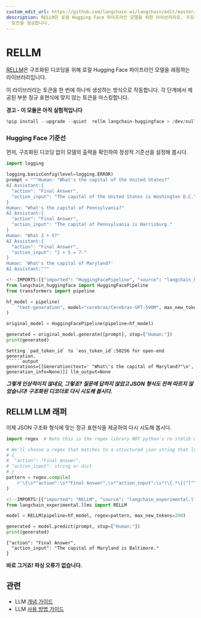 ```yaml
---
custom_edit_url: https://github.com/langchain-ai/langchain/edit/master/docs/docs/integrations/llms/rellm_experimental.ipynb
description: RELLM은 로컬 Hugging Face 파이프라인 모델을 위한 라이브러리로, 구조화된 디코딩을 위해 정규 표현식을 사용하여
  토큰을 생성합니다.
---
```


# RELLM

[RELLM](https://github.com/r2d4/rellm)은 구조화된 디코딩을 위해 로컬 Hugging Face 파이프라인 모델을 래핑하는 라이브러리입니다.

이 라이브러리는 토큰을 한 번에 하나씩 생성하는 방식으로 작동합니다. 각 단계에서 제공된 부분 정규 표현식에 맞지 않는 토큰을 마스킹합니다.

**경고 - 이 모듈은 아직 실험적입니다**

```python
%pip install --upgrade --quiet  rellm langchain-huggingface > /dev/null
```


### Hugging Face 기준선

먼저, 구조화된 디코딩 없이 모델의 출력을 확인하여 정성적 기준선을 설정해 봅시다.

```python
import logging

logging.basicConfig(level=logging.ERROR)
prompt = """Human: "What's the capital of the United States?"
AI Assistant:{
  "action": "Final Answer",
  "action_input": "The capital of the United States is Washington D.C."
}
Human: "What's the capital of Pennsylvania?"
AI Assistant:{
  "action": "Final Answer",
  "action_input": "The capital of Pennsylvania is Harrisburg."
}
Human: "What 2 + 5?"
AI Assistant:{
  "action": "Final Answer",
  "action_input": "2 + 5 = 7."
}
Human: 'What's the capital of Maryland?'
AI Assistant:"""
```


```python
<!--IMPORTS:[{"imported": "HuggingFacePipeline", "source": "langchain_huggingface", "docs": "https://api.python.langchain.com/en/latest/llms/langchain_huggingface.llms.huggingface_pipeline.HuggingFacePipeline.html", "title": "RELLM"}]-->
from langchain_huggingface import HuggingFacePipeline
from transformers import pipeline

hf_model = pipeline(
    "text-generation", model="cerebras/Cerebras-GPT-590M", max_new_tokens=200
)

original_model = HuggingFacePipeline(pipeline=hf_model)

generated = original_model.generate([prompt], stop=["Human:"])
print(generated)
```

```output
Setting `pad_token_id` to `eos_token_id`:50256 for open-end generation.
``````output
generations=[[Generation(text=' "What\'s the capital of Maryland?"\n', generation_info=None)]] llm_output=None
```

***그렇게 인상적이지 않네요, 그렇죠? 질문에 답하지 않았고 JSON 형식도 전혀 따르지 않았습니다! 구조화된 디코더로 다시 시도해 봅시다.***

## RELLM LLM 래퍼

이제 JSON 구조화 형식에 맞는 정규 표현식을 제공하여 다시 시도해 봅시다.

```python
import regex  # Note this is the regex library NOT python's re stdlib module

# We'll choose a regex that matches to a structured json string that looks like:
# {
#  "action": "Final Answer",
# "action_input": string or dict
# }
pattern = regex.compile(
    r'\{\s*"action":\s*"Final Answer",\s*"action_input":\s*(\{.*\}|"[^"]*")\s*\}\nHuman:'
)
```


```python
<!--IMPORTS:[{"imported": "RELLM", "source": "langchain_experimental.llms", "docs": "https://api.python.langchain.com/en/latest/llms/langchain_experimental.llms.rellm_decoder.RELLM.html", "title": "RELLM"}]-->
from langchain_experimental.llms import RELLM

model = RELLM(pipeline=hf_model, regex=pattern, max_new_tokens=200)

generated = model.predict(prompt, stop=["Human:"])
print(generated)
```

```output
{"action": "Final Answer",
  "action_input": "The capital of Maryland is Baltimore."
}
```

**바로 그거죠! 파싱 오류가 없습니다.**

## 관련

- LLM [개념 가이드](/docs/concepts/#llms)
- LLM [사용 방법 가이드](/docs/how_to/#llms)